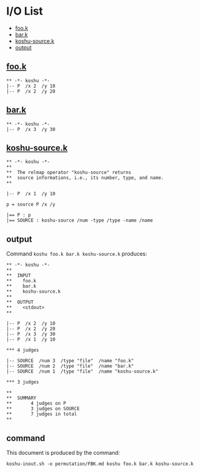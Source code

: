 # I/O List

- [foo.k](#fook)
- [bar.k](#bark)
- [koshu-source.k](#koshu-sourcek)
- [output](#output)



## [foo.k](foo.k)

```
** -*- koshu -*-
|-- P  /x 2  /y 10
|-- P  /x 2  /y 20
```



## [bar.k](bar.k)

```
** -*- koshu -*-
|-- P  /x 3  /y 30
```



## [koshu-source.k](koshu-source.k)

```
** -*- koshu -*-
**
**  The relmap operator "koshu-source" returns
**  source informations, i.e., its number, type, and name.
**

|-- P  /x 1  /y 10

p = source P /x /y

|== P : p
|== SOURCE : koshu-source /num -type /type -name /name
```



## output


Command `koshu foo.k bar.k koshu-source.k` produces:

```
** -*- koshu -*-
**
**  INPUT
**    foo.k
**    bar.k
**    koshu-source.k
**
**  OUTPUT
**    <stdout>
**

|-- P  /x 2  /y 10
|-- P  /x 2  /y 20
|-- P  /x 3  /y 30
|-- P  /x 1  /y 10

*** 4 judges

|-- SOURCE  /num 3  /type "file"  /name "foo.k"
|-- SOURCE  /num 2  /type "file"  /name "bar.k"
|-- SOURCE  /num 1  /type "file"  /name "koshu-source.k"

*** 3 judges

**
**  SUMMARY
**       4 judges on P
**       3 judges on SOURCE
**       7 judges in total
**
```



## command

This document is produced by the command:

```
koshu-inout.sh -o permutation/FBK.md koshu foo.k bar.k koshu-source.k
```
